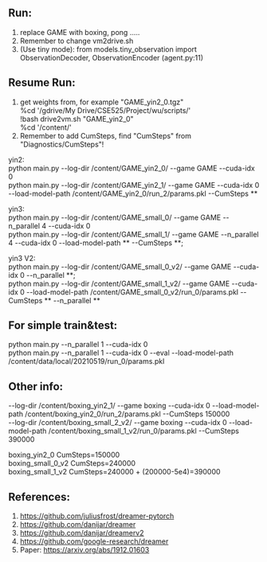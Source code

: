## Run:  
1. replace GAME with boxing, pong .....  
2. Remember to change vm2drive.sh  
3. (Use tiny mode): from models.tiny_observation import ObservationDecoder, ObservationEncoder (agent.py:11)  

## Resume Run:  
1. get weights from, for example "GAME_yin2_0.tgz"  
%cd '/gdrive/My Drive/CSE525/Project/wu/scripts/'  
!bash drive2vm.sh "GAME_yin2_0"  
%cd '/content/'  
2. Remember to add CumSteps, find "CumSteps" from "Diagnostics/CumSteps"!  

yin2:  
python main.py --log-dir /content/GAME_yin2_0/ --game GAME --cuda-idx 0  
python main.py --log-dir /content/GAME_yin2_1/ --game GAME --cuda-idx 0 --load-model-path /content/GAME_yin2_0/run_2/params.pkl --CumSteps **  

yin3:  
python main.py --log-dir /content/GAME_small_0/ --game GAME --n_parallel 4 --cuda-idx 0  
python main.py --log-dir /content/GAME_small_1/ --game GAME --n_parallel 4 --cuda-idx 0 --load-model-path ** --CumSteps **;  

yin3 V2:  
python main.py --log-dir /content/GAME_small_0_v2/ --game GAME --cuda-idx 0 --n_parallel **;  
python main.py --log-dir /content/GAME_small_1_v2/ --game GAME --cuda-idx 0 --load-model-path /content/GAME_small_0_v2/run_0/params.pkl --CumSteps ** --n_parallel **   

## For simple train&test:
python main.py --n_parallel 1 --cuda-idx 0  
python main.py --n_parallel 1 --cuda-idx 0 --eval --load-model-path /content/data/local/20210519/run_0/params.pkl

## Other info:
--log-dir /content/boxing_yin2_1/ --game boxing --cuda-idx 0 --load-model-path /content/boxing_yin2_0/run_2/params.pkl --CumSteps 150000  
--log-dir /content/boxing_small_2_v2/ --game boxing --cuda-idx 0 --load-model-path /content/boxing_small_1_v2/run_0/params.pkl --CumSteps 390000
  
boxing_yin2_0 CumSteps=150000  
boxing_small_0_v2 CumSteps=240000   
boxing_small_1_v2 CumSteps=240000 + (200000-5e4)=390000    

## References:
1. https://github.com/juliusfrost/dreamer-pytorch
2. https://github.com/danijar/dreamer
3. https://github.com/danijar/dreamerv2
4. https://github.com/google-research/dreamer
5. Paper: https://arxiv.org/abs/1912.01603
